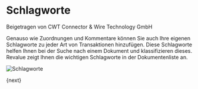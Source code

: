 # Schlagworte
<span class="text-muted contributed-by">Beigetragen von CWT Connector & Wire Technology GmbH</span>

Genauso wie Zuordnungen und Kommentare können Sie auch Ihre eigenen Schlagworte zu jeder Art von Transaktionen hinzufügen. Diese Schlagworte helfen Ihnen bei der Suche nach einem Dokument und klassifizieren dieses. Revalue zeigt Ihnen die wichtigen Schlagworte in der Dokumentenliste an.

![Schlagworte]({{docs_base_url}}/assets/old_images/erpnext/tags-in-list.png)

{next}
